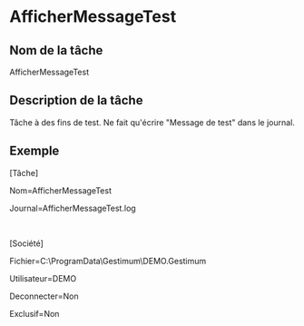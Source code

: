 # AfficherMessageTest

## Nom de la tâche


AfficherMessageTest


## Description de la tâche


Tâche à des fins de test. Ne fait qu'écrire "Message de test" 
 dans le journal.


## Exemple


[Tâche]


Nom=AfficherMessageTest


Journal=AfficherMessageTest.log


 


[Société]


Fichier=C:\ProgramData\Gestimum\DEMO.Gestimum


Utilisateur=DEMO


Deconnecter=Non


Exclusif=Non


